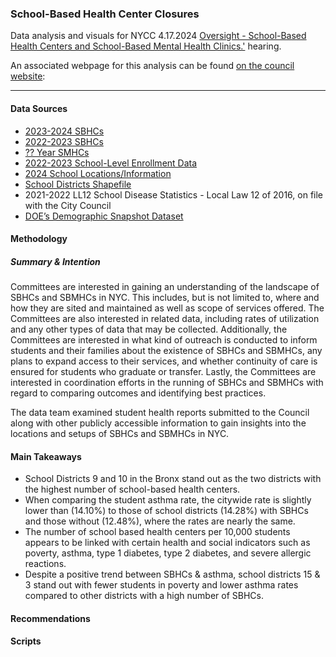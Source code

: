 ### School-Based Health Center Closures
Data analysis and visuals for NYCC 4.17.2024 [Oversight - School-Based Health Centers and School-Based Mental Health Clinics.']([https://legistar.council.nyc.gov/MeetingDetail.aspx?From=Alert&ID=980028&GUID=239563C5-9CA2-44A7-8E1D-A970A0556192](https://legistar.council.nyc.gov/MeetingDetail.aspx?ID=1183298&GUID=67BBB5EB-F168-4D9C-9198-190A0F6CC6BC&Options=info|&Search=)) hearing.

An associated webpage for this analysis can be found [on the council website](https://council.nyc.gov/data/school-based-health-center-closures/): 

***  


#### Data Sources 
- [2023-2024 SBHCs](https://www.schools.nyc.gov/docs/default-source/default-document-library/list-of-nyc-school-based-health-centers-english)
- [2022-2023 SBHCs](https://web.archive.org/web/20230811024348/https://www.schools.nyc.gov/docs/default-source/default-document-library/list-of-nyc-school-based-health-centers-english)
- [?? Year SMHCs](data/input/mental-health-services-landscape-english.xlsx)
- [2022-2023 School-Level Enrollment Data](https://data.cityofnewyork.us/Education/2017-18-2021-22-Demographic-Snapshot/c7ru-d68s/about_data)
- [2024 School Locations/Information](data/input/Schooldata_24.csv)
- [School Districts Shapefile](https://data.cityofnewyork.us/api/geospatial/r8nu-ymqj?method=export&format=Shapefile)
- 2021-2022 LL12 School Disease Statistics - Local Law 12 of 2016, on file with the City Council
- [DOE’s Demographic Snapshot Dataset](https://data.cityofnewyork.us/Education/2017-18-2021-22-Demographic-Snapshot/c7ru-d68s/about_data)


#### Methodology 

##### Summary & Intention

Committees are interested in gaining an understanding of the landscape of SBHCs and SBMHCs in NYC. This includes, but is not limited to, where and how they are sited and maintained as well as scope of services offered. The Committees are also interested in related data, including rates of utilization and any other types of data that may be collected. Additionally, the Committees are interested in what kind of outreach is conducted to inform students and their families about the existence of SBHCs and SBMHCs, any plans to expand access to their services, and whether continuity of care is ensured for students who graduate or transfer. Lastly, the Committees are interested in coordination efforts in the running of SBHCs and SBMHCs with regard to comparing outcomes and identifying best practices.

The data team examined student health reports submitted to the Council along with other publicly accessible information to gain insights into the locations and setups of SBHCs and SBMHCs in NYC.

#### Main Takeaways

- School Districts 9 and 10 in the Bronx stand out as the two districts with the highest number of school-based health centers.
- When comparing the student asthma rate, the citywide rate is slightly lower than (14.10%) to those of school districts (14.28%) with SBHCs and those without (12.48%), where the rates are nearly the same.
- The number of school based health centers per 10,000 students appears to be linked with certain health and social indicators such as poverty, asthma, type 1 diabetes, type 2 diabetes, and severe allergic reactions.
- Despite a positive trend between SBHCs & asthma, school districts 15 & 3 stand out with fewer students in poverty and lower asthma rates compared to other districts with a high number of SBHCs.

#### Recommendations


#### Scripts

